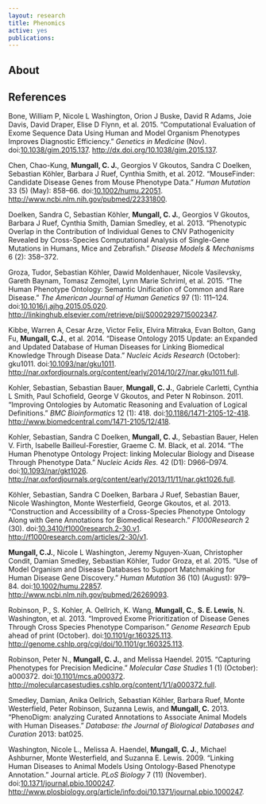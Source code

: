```yaml
---
layout: research
title: Phenomics
active: yes
publications: 
---
```


## About

## References

<p>Bone, William P, Nicole L Washington, Orion J Buske, David R Adams, Joie Davis, David Draper, Elise D Flynn, et al. 2015. “Computational Evaluation of Exome Sequence Data Using Human and Model Organism Phenotypes Improves Diagnostic Efficiency.” <em>Genetics in Medicine</em> (Nov). doi:<a href="http://dx.doi.org/10.1038/gim.2015.137">10.1038/gim.2015.137</a>. <a href="http://dx.doi.org/10.1038/gim.2015.137">http://dx.doi.org/10.1038/gim.2015.137</a>.</p>
<p>Chen, Chao-Kung, <strong>Mungall, C. J.</strong>, Georgios V Gkoutos, Sandra C Doelken, Sebastian Köhler, Barbara J Ruef, Cynthia Smith, et al. 2012. “MouseFinder: Candidate Disease Genes from Mouse Phenotype Data.” <em>Human Mutation</em> 33 (5) (May): 858–66. doi:<a href="http://dx.doi.org/10.1002/humu.22051">10.1002/humu.22051</a>. <a href="http://www.ncbi.nlm.nih.gov/pubmed/22331800">http://www.ncbi.nlm.nih.gov/pubmed/22331800</a>.</p>
<p>Doelken, Sandra C, Sebastian K<span>ö</span>hler, <strong>Mungall, C. J.</strong>, Georgios V Gkoutos, Barbara J Ruef, Cynthia Smith, Damian Smedley, et al. 2013. “Phenotypic Overlap in the Contribution of Individual Genes to CNV Pathogenicity Revealed by Cross-Species Computational Analysis of Single-Gene Mutations in Humans, Mice and Zebrafish.” <em>Disease Models &amp; Mechanisms</em> 6 (2): 358–372.</p>
<p>Groza, Tudor, Sebastian Köhler, Dawid Moldenhauer, Nicole Vasilevsky, Gareth Baynam, Tomasz Zemojtel, Lynn Marie Schriml, et al. 2015. “The Human Phenotype Ontology: Semantic Unification of Common and Rare Disease.” <em>The American Journal of Human Genetics</em> 97 (1): 111–124. doi:<a href="http://dx.doi.org/10.1016/j.ajhg.2015.05.020">10.1016/j.ajhg.2015.05.020</a>. <a href="http://linkinghub.elsevier.com/retrieve/pii/S0002929715002347">http://linkinghub.elsevier.com/retrieve/pii/S0002929715002347</a>.</p>
<p>Kibbe, Warren A, Cesar Arze, Victor Felix, Elvira Mitraka, Evan Bolton, Gang Fu, <strong>Mungall, C.J.</strong>, et al. 2014. “Disease Ontology 2015 Update: an Expanded and Updated Database of Human Diseases for Linking Biomedical Knowledge Through Disease Data.” <em>Nucleic Acids Research</em> (October): gku1011. doi:<a href="http://dx.doi.org/10.1093/nar/gku1011">10.1093/nar/gku1011</a>. <a href="http://nar.oxfordjournals.org/content/early/2014/10/27/nar.gku1011.full">http://nar.oxfordjournals.org/content/early/2014/10/27/nar.gku1011.full</a>.</p>
<p>Kohler, Sebastian, Sebastian Bauer, <strong>Mungall, C. J.</strong>, Gabriele Carletti, Cynthia L Smith, Paul Schofield, George V Gkoutos, and Peter N Robinson. 2011. “Improving Ontologies by Automatic Reasoning and Evaluation of Logical Definitions.” <em>BMC Bioinformatics</em> 12 (1): 418. doi:<a href="http://dx.doi.org/10.1186/1471-2105-12-418">10.1186/1471-2105-12-418</a>. <a href="http://www.biomedcentral.com/1471-2105/12/418">http://www.biomedcentral.com/1471-2105/12/418</a>.</p>
<p>Kohler, Sebastian, Sandra C Doelken, <strong>Mungall, C. J.</strong>, Sebastian Bauer, Helen V. Firth, Isabelle Bailleul-Forestier, Graeme C. M. Black, et al. 2014. “The Human Phenotype Ontology Project: linking Molecular Biology and Disease Through Phenotype Data.” <em>Nucleic Acids Res.</em> 42 (D1): D966–D974. doi:<a href="http://dx.doi.org/10.1093/nar/gkt1026">10.1093/nar/gkt1026</a>. <a href="http://nar.oxfordjournals.org/content/early/2013/11/11/nar.gkt1026.full">http://nar.oxfordjournals.org/content/early/2013/11/11/nar.gkt1026.full</a>.</p>
<p>Köhler, Sebastian, Sandra C Doelken, Barbara J Ruef, Sebastian Bauer, Nicole Washington, Monte Westerfield, George Gkoutos, et al. 2013. “Construction and Accessibility of a Cross-Species Phenotype Ontology Along with Gene Annotations for Biomedical Research.” <em>F1000Research</em> 2 (30). doi:<a href="http://dx.doi.org/10.3410/f1000research.2-30.v1">10.3410/f1000research.2-30.v1</a>. <a href="http://f1000research.com/articles/2-30/v1">http://f1000research.com/articles/2-30/v1</a>.</p>
<p><strong>Mungall, C.J.</strong>, Nicole L Washington, Jeremy Nguyen-Xuan, Christopher Condit, Damian Smedley, Sebastian Köhler, Tudor Groza, et al. 2015. “Use of Model Organism and Disease Databases to Support Matchmaking for Human Disease Gene Discovery.” <em>Human Mutation</em> 36 (10) (August): 979–84. doi:<a href="http://dx.doi.org/10.1002/humu.22857">10.1002/humu.22857</a>. <a href="http://www.ncbi.nlm.nih.gov/pubmed/26269093">http://www.ncbi.nlm.nih.gov/pubmed/26269093</a>.</p>
<p>Robinson, P., S. Kohler, A. Oellrich, K. Wang, <strong>Mungall, C.</strong>, <strong>S. E. Lewis</strong>, N. Washington, et al. 2013. “Improved Exome Prioritization of Disease Genes Through Cross Species Phenotype Comparison.” <em>Genome Research</em> Epub ahead of print (October). doi:<a href="http://dx.doi.org/10.1101/gr.160325.113">10.1101/gr.160325.113</a>. <a href="http://genome.cshlp.org/cgi/doi/10.1101/gr.160325.113">http://genome.cshlp.org/cgi/doi/10.1101/gr.160325.113</a>.</p>
<p>Robinson, Peter N., <strong>Mungall, C. J.</strong>, and Melissa Haendel. 2015. “Capturing Phenotypes for Precision Medicine.” <em>Molecular Case Studies</em> 1 (1) (October): a000372. doi:<a href="http://dx.doi.org/10.1101/mcs.a000372">10.1101/mcs.a000372</a>. <a href="http://molecularcasestudies.cshlp.org/content/1/1/a000372.full">http://molecularcasestudies.cshlp.org/content/1/1/a000372.full</a>.</p>
<p>Smedley, Damian, Anika Oellrich, Sebastian Köhler, Barbara Ruef, Monte Westerfield, Peter Robinson, Suzanna Lewis, and <strong>Mungall, C.</strong> 2013. “PhenoDigm: analyzing Curated Annotations to Associate Animal Models with Human Diseases.” <em>Database: the Journal of Biological Databases and Curation</em> 2013: bat025.</p>
<p>Washington, Nicole L., Melissa A. Haendel, <strong>Mungall, C. J.</strong>, Michael Ashburner, Monte Westerfield, and Suzanna E. Lewis. 2009. “Linking Human Diseases to Animal Models Using Ontology-Based Phenotype Annotation.” Journal article. <em>PLoS Biology</em> 7 (11) (November). doi:<a href="http://dx.doi.org/10.1371/journal.pbio.1000247">10.1371/journal.pbio.1000247</a>. <a href="http://www.plosbiology.org/article/info:doi/10.1371/journal.pbio.1000247">http://www.plosbiology.org/article/info:doi/10.1371/journal.pbio.1000247</a>.</p>
